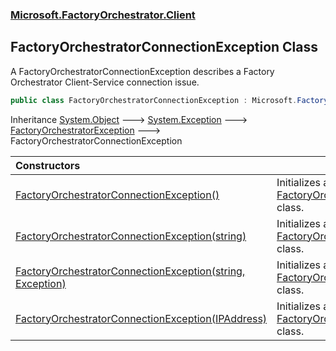 ### [Microsoft.FactoryOrchestrator.Client](Microsoft_FactoryOrchestrator_Client.md 'Microsoft.FactoryOrchestrator.Client')
## FactoryOrchestratorConnectionException Class
A FactoryOrchestratorConnectionException describes a Factory Orchestrator Client-Service connection issue.  
```csharp
public class FactoryOrchestratorConnectionException : Microsoft.FactoryOrchestrator.Core.FactoryOrchestratorException
```

Inheritance [System.Object](https://docs.microsoft.com/en-us/dotnet/api/System.Object 'System.Object') &#129106; [System.Exception](https://docs.microsoft.com/en-us/dotnet/api/System.Exception 'System.Exception') &#129106; [FactoryOrchestratorException](./../CoreLibrary/FactoryOrchestratorException.md 'Microsoft.FactoryOrchestrator.Core.FactoryOrchestratorException') &#129106; FactoryOrchestratorConnectionException  

| Constructors | |
| :--- | :--- |
| [FactoryOrchestratorConnectionException()](FactoryOrchestratorConnectionException_FactoryOrchestratorConnectionException().md 'Microsoft.FactoryOrchestrator.Client.FactoryOrchestratorConnectionException.FactoryOrchestratorConnectionException()') | Initializes a new instance of the [FactoryOrchestratorConnectionException](FactoryOrchestratorConnectionException.md 'Microsoft.FactoryOrchestrator.Client.FactoryOrchestratorConnectionException') class.<br/> |
| [FactoryOrchestratorConnectionException(string)](FactoryOrchestratorConnectionException_FactoryOrchestratorConnectionException(string).md 'Microsoft.FactoryOrchestrator.Client.FactoryOrchestratorConnectionException.FactoryOrchestratorConnectionException(string)') | Initializes a new instance of the [FactoryOrchestratorConnectionException](FactoryOrchestratorConnectionException.md 'Microsoft.FactoryOrchestrator.Client.FactoryOrchestratorConnectionException') class.<br/> |
| [FactoryOrchestratorConnectionException(string, Exception)](FactoryOrchestratorConnectionException_FactoryOrchestratorConnectionException(string_Exception).md 'Microsoft.FactoryOrchestrator.Client.FactoryOrchestratorConnectionException.FactoryOrchestratorConnectionException(string, System.Exception)') | Initializes a new instance of the [FactoryOrchestratorConnectionException](FactoryOrchestratorConnectionException.md 'Microsoft.FactoryOrchestrator.Client.FactoryOrchestratorConnectionException') class.<br/> |
| [FactoryOrchestratorConnectionException(IPAddress)](FactoryOrchestratorConnectionException_FactoryOrchestratorConnectionException(IPAddress).md 'Microsoft.FactoryOrchestrator.Client.FactoryOrchestratorConnectionException.FactoryOrchestratorConnectionException(System.Net.IPAddress)') | Initializes a new instance of the [FactoryOrchestratorConnectionException](FactoryOrchestratorConnectionException.md 'Microsoft.FactoryOrchestrator.Client.FactoryOrchestratorConnectionException') class.<br/> |

